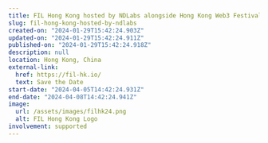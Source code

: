 ```yaml
---
title: FIL Hong Kong hosted by NDLabs alongside Hong Kong Web3 Festival
slug: fil-hong-kong-hosted-by-ndlabs
created-on: "2024-01-29T15:42:24.903Z"
updated-on: "2024-01-29T15:42:24.911Z"
published-on: "2024-01-29T15:42:24.918Z"
description: null
location: Hong Kong, China
external-link:
  href: https://fil-hk.io/
  text: Save the Date
start-date: "2024-04-05T14:42:24.931Z"
end-date: "2024-04-08T14:42:24.941Z"
image:
  url: /assets/images/filhk24.png
  alt: FIL Hong Kong Logo
involvement: supported
---
```

